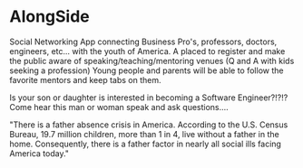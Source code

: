 # AlongSide

Social Networking App connecting Business Pro's, professors, doctors, engineers, etc... with the youth of America. 
A placed to register and make the public aware of speaking/teaching/mentoring venues (Q and A with kids seeking a profession) Young people and parents will be able to follow the favorite mentors and keep tabs on them.

Is your son or daughter is interested in becoming a Software Engineer?!?!? Come hear this man or woman speak and ask questions....

"There is a father absence crisis in America. According to the U.S. Census Bureau, 19.7 million children, more than 1 in 4, live without a father in the home. Consequently, there is a father factor in nearly all social ills facing America today."
